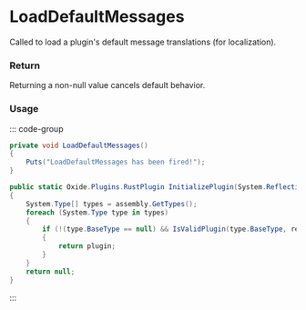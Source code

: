 <Badge type="danger" text="Carbon Compatible"/><Badge type="warning" text="Oxide Compatible"/>
# LoadDefaultMessages
Called to load a plugin's default message translations (for localization).
### Return
Returning a non-null value cancels default behavior.

### Usage
::: code-group
```csharp [Example]
private void LoadDefaultMessages()
{
	Puts("LoadDefaultMessages has been fired!");
}
```
```csharp [Source — Carbon.Common @ Carbon.Core.ModLoader]
public static Oxide.Plugins.RustPlugin InitializePlugin(System.Reflection.Assembly assembly, Carbon.Core.ModLoader.Package package = default(Carbon.Core.ModLoader.Package), System.Action<Oxide.Plugins.RustPlugin> preInit = null, bool precompiled = false)
{
	System.Type[] types = assembly.GetTypes();
	foreach (System.Type type in types)
	{
		if (!(type.BaseType == null) && IsValidPlugin(type.BaseType, recursive: false) && InitializePlugin(type, out var plugin, package, preInit, precompiled))
		{
			return plugin;
		}
	}
	return null;
}

```
:::
